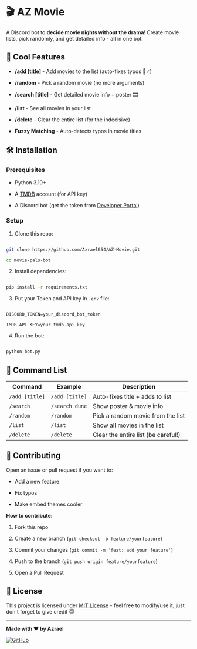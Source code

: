 # 🎬 AZ Movie

A Discord bot to **decide movie nights without the drama**! Create movie lists, pick randomly, and get detailed info - all in one bot.  

## 🌟 Cool Features

- **/add [title]** - Add movies to the list (auto-fixes typos 🦸♂️)

- **/random** - Pick a random movie (no more arguments)

- **/search [title]** - Get detailed movie info + poster 🎞️

- **/list** - See all movies in your list

- **/delete** - Clear the entire list (for the indecisive)

- **Fuzzy Matching** - Auto-detects typos in movie titles

  

## 🛠️ Installation

### Prerequisites

- Python 3.10+

- A [TMDB](https://www.themoviedb.org/) account (for API key)

- A Discord bot (get the token from [Developer Portal](https://discord.com/developers))

  

### Setup

1. Clone this repo:

```bash

git clone https://github.com/Azrael654/AZ-Movie.git

cd movie-pals-bot

```

2. Install dependencies:

```bash

pip install -r requirements.txt

```

3. Put your Token and API key in `.env` file:

```env

DISCORD_TOKEN=your_discord_bot_token

TMDB_API_KEY=your_tmdb_api_key

```

  

4. Run the bot:

```bash

python bot.py

```

  

## 📜 Command List

| Command        | Example        | Description                         |
| -------------- | -------------- | ----------------------------------- |
| `/add [title]` | `/add [title]` | Auto-fixes title + adds to list     |
| `/search`      | `/search dune` | Show poster & movie info            |
| `/random`      | `/random`      | Pick a random movie from the list   |
| `/list`        | `/list`        | Show all movies in the list         |
| `/delete`      | `/delete`      | Clear the entire list (be careful!) |


  

## 🤝 Contributing

Open an issue or pull request if you want to:

- Add a new feature

- Fix typos

- Make embed themes cooler

  

**How to contribute:**

1. Fork this repo

2. Create a new branch (`git checkout -b feature/yourfeature`)

3. Commit your changes (`git commit -m 'feat: add your feature'`)

4. Push to the branch (`git push origin feature/yourfeature`)

5. Open a Pull Request

  

## 📄 License

This project is licensed under [MIT License](LICENSE) - feel free to modify/use it, just don't forget to give credit 😇

  

---

  

**Made with ❤️ by Azrael**

[![GitHub](https://img.shields.io/badge/GitHub-Azrael-blue?logo=github)](https://github.com/Azrael654)

